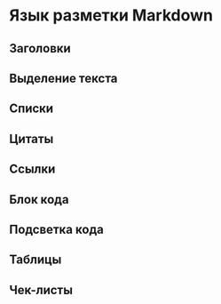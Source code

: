 # Язык разметки Markdown
## Заголовки
## Выделение текста
## Списки
## Цитаты
## Ссылки
## Блок кода 
## Подсветка кода
## Таблицы
## Чек-листы
